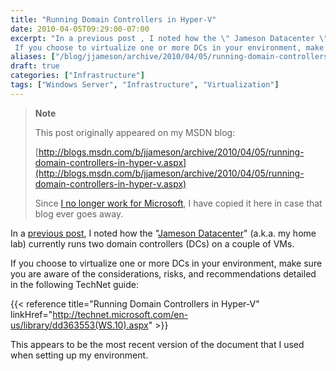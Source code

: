 ```yaml
---
title: "Running Domain Controllers in Hyper-V"
date: 2010-04-05T09:29:00-07:00
excerpt: "In a previous post , I noted how the \" Jameson Datacenter \" (a.k.a. my home lab) currently runs two domain controllers (DCs) on a couple of VMs. 
 If you choose to virtualize one or more DCs in your environment, make sure you are aware of the considerations..."
aliases: ["/blog/jjameson/archive/2010/04/05/running-domain-controllers-in-hyper-v.aspx"]
draft: true
categories: ["Infrastructure"]
tags: ["Windows Server", "Infrastructure", "Virtualization"]
---
```


> **Note**
>
> This post originally appeared on my MSDN blog:
>
> [http://blogs.msdn.com/b/jjameson/archive/2010/04/05/running-domain-controllers-in-hyper-v.aspx](http://blogs.msdn.com/b/jjameson/archive/2010/04/05/running-domain-controllers-in-hyper-v.aspx)
>
> Since [I no longer work for Microsoft](/blog/jjameson/2011/09/02/last-day-with-microsoft), I have copied it here in case that blog ever goes away.

In a [previous post](/blog/jjameson/2008/11/04/server-core-installation-accessing-windows-in-notification-period), I noted how the "[Jameson Datacenter](/blog/jjameson/2009/09/13/the-jameson-datacenter)" (a.k.a. my home lab) currently runs two domain controllers (DCs) on a couple of VMs.

If you choose to virtualize one or more DCs in your environment, make sure you are aware of the considerations, risks, and recommendations detailed in the following TechNet guide:

{{< reference title="Running Domain Controllers in Hyper-V" linkHref="http://technet.microsoft.com/en-us/library/dd363553(WS.10).aspx" >}}

This appears to be the most recent version of the document that I used when setting up my environment.

